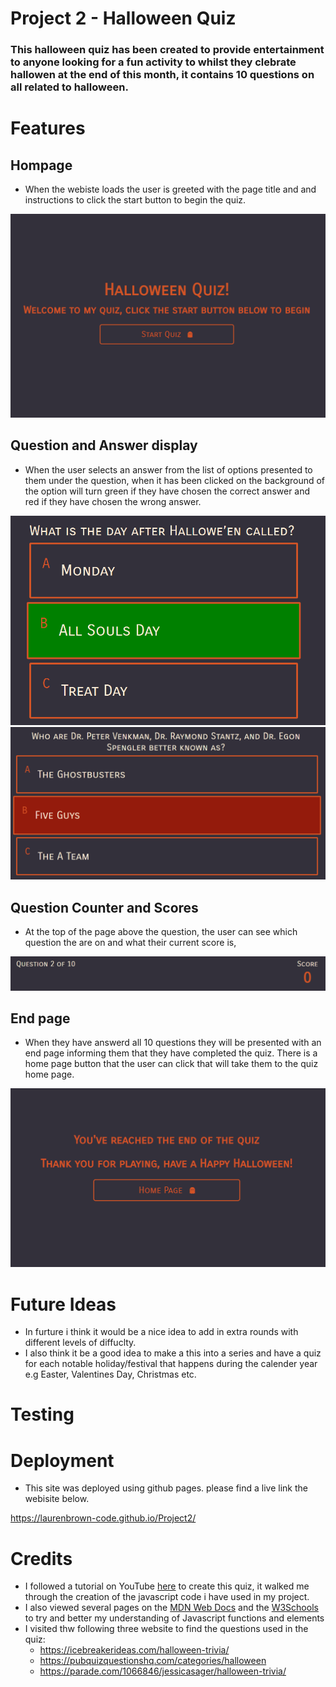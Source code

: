 # Project 2 - Halloween Quiz  

### This halloween quiz has been created to provide entertainment to anyone looking for a fun activity to whilst they clebrate hallowen at the end of this month, it contains 10 questions on all related to halloween. 

# Features

## Hompage 
- When the webiste loads the user is greeted with the page title and and instructions to click the start button to begin the quiz. 

![image1](assets/images/Screenshot2.png)

## Question and Answer display 
- When the user selects an answer from the list of options presented to them under the question, when it has been clicked on the background of the option will turn green if they have chosen the correct answer and red if they have chosen the wrong answer. 

![image2](assets/images/Screenshot1crop.png) ![image3](assets/images/Screenshot3crop.png)


## Question Counter and Scores
- At the top of the page above the question, the user can see which question the are on and what their current score is,

![image4](assets/images/Screenshot5crop.png)

## End page 
- When they have answerd all 10 questions they will be presented with an end page informing them that they have completed the quiz. There is a home page button that the user can click that will take them to the quiz home page. 

![image5](assets/images/Screenshot4.png)

# Future Ideas
- In furture i think it would be a nice idea to add in extra rounds with different levels of diffuclty.
- I also think it be a good idea to make a this into a series and have a quiz for each notable holiday/festival that happens during the calender year e.g Easter, Valentines Day, Christmas etc.

# Testing


# Deployment

- This site was deployed using github pages. please find a live link the webisite below.

https://laurenbrown-code.github.io/Project2/

# Credits

- I followed a tutorial on YouTube [here](https://www.youtube.com/watch?v=f4fB9Xg2JEY&t=584s) to create this quiz, it walked me through the creation of the javascript code i have used in my project. 
- I also viewed several pages on the [MDN Web Docs](https://developer.mozilla.org/en-US/) and the [W3Schools](https://www.w3schools.com/) to try and better my understanding of Javascript functions and elements 
- I visited thw following three website to find the questions used in the quiz:
   - https://icebreakerideas.com/halloween-trivia/ 
   - https://pubquizquestionshq.com/categories/halloween
   - https://parade.com/1066846/jessicasager/halloween-trivia/